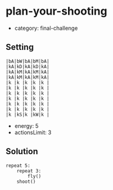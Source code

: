 # plan-your-shooting
- category: final-challenge

## Setting

```
|bA|bW|bA|bM|bA|
|kA|kD|kA|kD|kA|
|kA|kM|kA|kM|kA|
|kA|kM|kA|kM|kA|
|k |k |k |k |k |
|k |k |k |k |k |
|k |k |k |k |k |
|k |k |k |k |k |
|k |k |k |k |k |
|k |k |k |k |k |
|k |kS|k |kW|k |
```
- energy: 5
- actionsLimit: 3

## Solution

```
repeat 5:
    repeat 3:
        fly()
    shoot()
```
